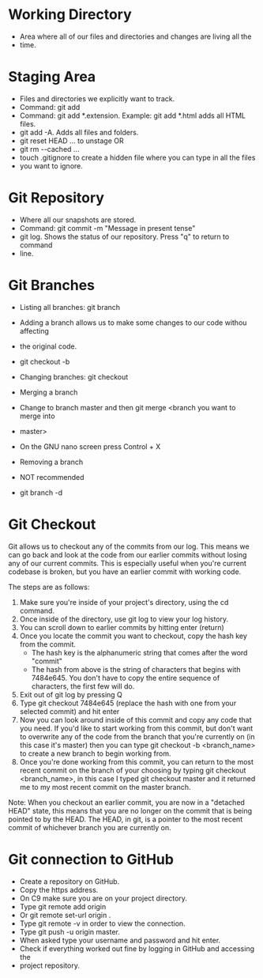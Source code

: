 # Working Directory
- Area where all of our files and directories and changes are living all the
- time.

# Staging Area
- Files and directories we explicitly want to track.
- Command: git add <file>
- Command: git add *.extension. Example: git add *.html adds all HTML files.
- git add -A. Adds all files and folders.
- git reset HEAD <file>... to unstage OR
- git rm --cached <file>...
- touch .gitignore to create a hidden file where you can type in all the files
- you want to ignore.

# Git Repository
- Where all our snapshots are stored.
- Command: git commit -m "Message in present tense"
- git log. Shows the status of our repository. Press "q" to return to command
- line.

# Git Branches
- Listing all branches: git branch

- Adding a branch allows us to make some changes to our code withou affecting
- the original code.
- git checkout -b <name of the new branch>

- Changing branches: git checkout <branch>

- Merging a branch
- Change to branch master and then git merge <branch you want to merge into
- master>
- On the GNU nano screen press Control + X

- Removing a branch
- NOT recommended
- git branch -d <branch>

# Git Checkout
Git allows us to checkout any of the commits from our log. This means we can go
back and look at the code from our earlier commits without losing any of our
current commits. This is especially useful when you're current codebase is
broken, but you have an earlier commit with working code.

The steps are as follows:

1) Make sure you're inside of your project's directory, using the cd command.
2) Once inside of the directory, use git log to view your log history.
3) You can scroll down to earlier commits by hitting enter (return)
4) Once you locate the commit you want to checkout, copy the hash key from the
commit.
    - The hash key is the alphanumeric string that comes after the word "commit"
    - The hash from above is the string of characters that begins with
    7484e645. You don't have to copy the entire sequence of characters, the
    first few will do.
5) Exit out of git log by pressing Q
6) Type git checkout 7484e645 (replace the hash with one from your selected
commit) and hit enter
7) Now you can look around inside of this commit and copy any code that you
need. If you'd like to start working from this commit, but don't want to
overwrite any of the code from the branch that you're currently on (in this
case it's master) then you can type git checkout -b <branch_name> to create a
new branch to begin working from.
8) Once you're done working from this commit, you can return to the most recent
commit on the branch of your choosing by typing git checkout <branch_name>,
in this case I typed git checkout master and it returned me to my most recent
commit on the master branch.

Note: When you checkout an earlier commit, you are now in a "detached HEAD"
state, this means that you are no longer on the commit that is being pointed to
by the HEAD. The HEAD, in git, is a pointer to the most recent commit of
whichever branch you are currently on.

# Git connection to GitHub
- Create a repository on GitHub.
- Copy the https address.
- On C9 make sure you are on your project directory.
- Type git remote add origin <https address>
- Or git remote set-url origin <https address>.
- Type git remote -v in order to view the connection.
- Type git push -u origin master.
- When asked type your username and password and hit enter.
- Check if everything worked out fine by logging in GitHub and accessing the
- project repository.